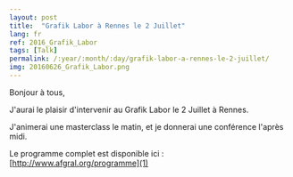 ```yaml
---
layout: post
title:  "Grafik Labor à Rennes le 2 Juillet"
lang: fr
ref: 2016_Grafik_Labor
tags: [Talk]
permalink: /:year/:month/:day/grafik-labor-a-rennes-le-2-juillet/
img: 20160626_Grafik_Labor.png
---
```


Bonjour à tous,

J'aurai le plaisir d'intervenir au Grafik Labor le 2 Juillet à Rennes.

J'animerai une masterclass le matin, et je donnerai une conférence l'après midi.

Le programme complet est disponible ici : [http://www.afgral.org/programme](1)

[1]: http://www.afgral.org/programme
